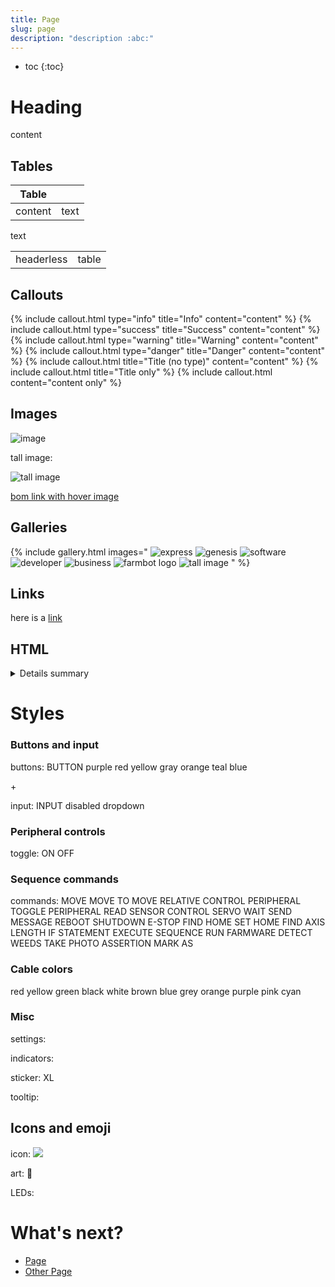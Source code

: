 ```yaml
---
title: Page
slug: page
description: "description :abc:"
---
```


* toc
{:toc}

# Heading

content

## Tables

|Table||
|---|---|
|content|text

text

|||
|---|---|
|headerless|table

## Callouts

{% include callout.html type="info" title="Info" content="content" %}
{% include callout.html type="success" title="Success" content="content" %}
{% include callout.html type="warning" title="Warning" content="content" %}
{% include callout.html type="danger" title="Danger" content="content" %}
{% include callout.html title="Title (no type)" content="content" %}
{% include callout.html title="Title only" %}
{% include callout.html content="content only" %}

## Images

![image](_images/express.jpg)

tall image:

![tall image](tall.png)

[bom link with hover image](../../other/bom/parts/md#part-1)

## Galleries

{% include gallery.html images="
![express](_images/express.jpg)
![genesis](_images/genesis.jpg)
![software](_images/software.jpg)
![developer](_images/developer.jpg)
![business](_images/business.jpg)
![farmbot logo](/assets/images/farmbot.svg)
![tall image](tall.png)
" %}

## Links

here is a [link](page.md)

## HTML

<details>
<summary>Details summary</summary>
details
</details>

# Styles

### Buttons and input

buttons:
<span class="fb-button fb-green">BUTTON</span>
<span class="fb-button fb-purple">purple</span>
<span class="fb-button fb-red">red</span>
<span class="fb-button fb-yellow">yellow</span>
<span class="fb-button fb-gray">gray</span>
<span class="fb-button fb-orange">orange</span>
<span class="fb-button fb-teal">teal</span>
<span class="fb-button fb-blue">blue</span>

<span class="fb-circle-button fb-green">+</span>

<span class="fb-button fb-gray"><i class='fa fa-arrow-left'></i></span>
<span class="fb-button fb-gray"><i class='fa fa-arrow-right'></i></span>
<span class="fb-button fb-gray"><i class='fa fa-arrow-up'></i></span>
<span class="fb-button fb-gray"><i class='fa fa-arrow-down'></i></span>

input:
<span class="fb-input">INPUT</span>
<span class="fb-input fb-disabled-input">disabled</span>
<span class="fb-dropdown">dropdown <i class='fa fa-caret-down'></i></span>

### Peripheral controls

toggle:
<span class="fb-peripheral-on">ON</span>
<span class="fb-peripheral-off">OFF</span>
<span class="fb-peripheral-unknown"></span>
<span class="fb-peripheral-unknown fb-peripheral-disabled"></span>

### Sequence commands

commands:
<span class="fb-step fb-move">MOVE</span>
<span class="fb-step fb-move-absolute">MOVE TO</span>
<span class="fb-step fb-move-relative">MOVE RELATIVE</span>
<span class="fb-step fb-write-pin">CONTROL PERIPHERAL</span>
<span class="fb-step fb-write-pin">TOGGLE PERIPHERAL</span>
<span class="fb-step fb-read-pin">READ SENSOR</span>
<span class="fb-step fb-set-servo-angle">CONTROL SERVO</span>
<span class="fb-step fb-wait">WAIT</span>
<span class="fb-step fb-send-message">SEND MESSAGE</span>
<span class="fb-step fb-reboot">REBOOT</span>
<span class="fb-step fb-shutdown">SHUTDOWN</span>
<span class="fb-step fb-e-stop">E-STOP</span>
<span class="fb-step fb-find-home">FIND HOME</span>
<span class="fb-step fb-set-zero">SET HOME</span>
<span class="fb-step fb-calibrate">FIND AXIS LENGTH</span>
<span class="fb-step fb-if-statement">IF STATEMENT</span>
<span class="fb-step fb-execute">EXECUTE SEQUENCE</span>
<span class="fb-step fb-run-farmware">RUN FARMWARE</span>
<span class="fb-step fb-run-farmware">DETECT WEEDS</span>
<span class="fb-step fb-take-photo">TAKE PHOTO</span>
<span class="fb-step fb-assertion">ASSERTION</span>
<span class="fb-step fb-mark-as">MARK AS</span>

### Cable colors
<span class="cable-color red">red</span>
<span class="cable-color yellow">yellow</span>
<span class="cable-color green">green</span>
<span class="cable-color black">black</span>
<span class="cable-color white">white</span>
<span class="cable-color brown">brown</span>
<span class="cable-color blue">blue</span>
<span class="cable-color grey">grey</span>
<span class="cable-color orange">orange</span>
<span class="cable-color purple">purple</span>
<span class="cable-color pink">pink</span>
<span class="cable-color cyan">cyan</span>

### Misc

settings:
<i class='fa fa-cog'></i>

indicators:
<span class="fa fa-circle saucer blue"></span>
<span class="fa fa-circle saucer green"></span>
<span class="fa fa-circle saucer red"></span>
<span class="fa fa-circle saucer gray"></span>
<span class="fa fa-circle saucer light-blue"></span>
<span class="fa fa-circle saucer yellow"></span>

sticker:
<span class="fb-xl-sticker">XL</span>

tooltip:
<span class="fb-tooltip"><i class='fa fa-question'></i></span>

## Icons and emoji

icon:
<span><img class="value-icon" src="/assets/images/favicon.png"></span>

art:
:art:

LEDs:
<span class="fa fa-circle led green"></span>
<span class="fa fa-sun-o led green"></span>
<span class="fa fa-circle-thin led green"></span>
<span class="fa fa-circle led orange"></span>
<span class="fa fa-sun-o led orange"></span>
<span class="fa fa-circle-thin led orange"></span>
<span class="fa fa-circle led red"></span>
<span class="fa fa-sun-o led red"></span>
<span class="fa fa-circle-thin led red"></span>
<span class="fa fa-circle led blue"></span>
<span class="fa fa-sun-o led blue"></span>
<span class="fa fa-circle-thin led blue"></span>
<span class="fa fa-circle led gray"></span>
<span class="fa fa-sun-o led gray"></span>
<span class="fa fa-circle-thin led gray"></span>

# What's next?

 * [Page](page.md)
 * [Other Page](../other-page.md)
